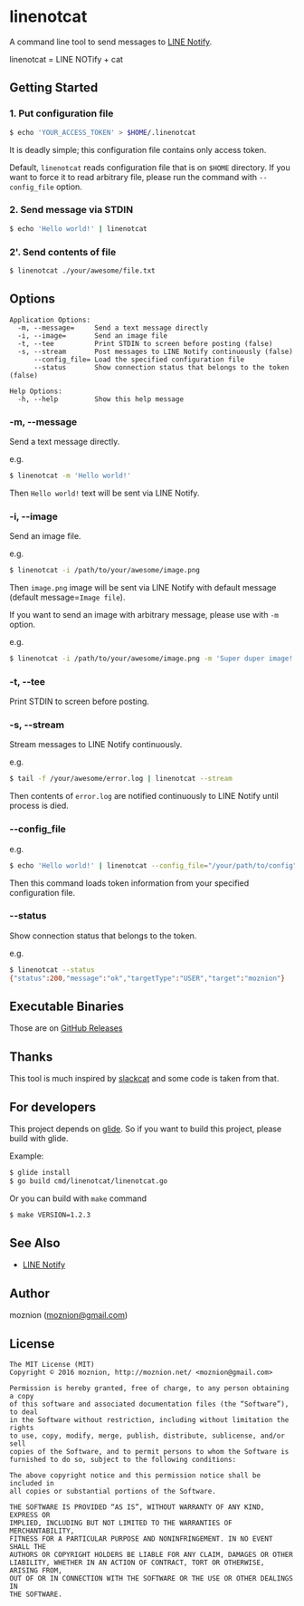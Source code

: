 linenotcat
==

A command line tool to send messages to [LINE Notify](https://notify-bot.line.me/).

linenotcat = LINE NOTify + cat

Getting Started
--

### 1. Put configuration file

```sh
$ echo 'YOUR_ACCESS_TOKEN' > $HOME/.linenotcat
```

It is deadly simple; this configuration file contains only access token.

Default, `linenotcat` reads configuration file that is on `$HOME` directory.
If you want to force it to read arbitrary file, please run the command with `--config_file` option.

### 2. Send message via STDIN

```sh
$ echo 'Hello world!' | linenotcat
```

### 2'. Send contents of file

```sh
$ linenotcat ./your/awesome/file.txt
```

Options
--

```
Application Options:
  -m, --message=     Send a text message directly
  -i, --image=       Send an image file
  -t, --tee          Print STDIN to screen before posting (false)
  -s, --stream       Post messages to LINE Notify continuously (false)
      --config_file= Load the specified configuration file
      --status       Show connection status that belongs to the token (false)

Help Options:
  -h, --help         Show this help message
```

### -m, --message

Send a text message directly.

e.g.

```sh
$ linenotcat -m 'Hello world!'
```

Then `Hello world!` text will be sent via LINE Notify.

### -i, --image

Send an image file.

e.g.

```sh
$ linenotcat -i /path/to/your/awesome/image.png
```

Then `image.png` image will be sent via LINE Notify with default message (default message=`Image file`).

If you want to send an image with arbitrary message, please use with `-m` option.

e.g.

```sh
$ linenotcat -i /path/to/your/awesome/image.png -m 'Super duper image!'
```

### -t, --tee

Print STDIN to screen before posting.

### -s, --stream

Stream messages to LINE Notify continuously.

e.g.

```sh
$ tail -f /your/awesome/error.log | linenotcat --stream
```

Then contents of `error.log` are notified continuously to LINE Notify until process is died.

### --config_file

e.g.

```sh
$ echo 'Hello world!' | linenotcat --config_file="/your/path/to/config"
```

Then this command loads token information from your specified configuration file.

### --status

Show connection status that belongs to the token.

e.g.

```sh
$ linenotcat --status
{"status":200,"message":"ok","targetType":"USER","target":"moznion"}
```

Executable Binaries
--

Those are on [GitHub Releases](https://github.com/moznion/linenotcat/releases)

Thanks
--

This tool is much inspired by [slackcat](https://github.com/vektorlab/slackcat) and some code is taken from that.

For developers
--

This project depends on [glide](https://github.com/Masterminds/glide).
So if you want to build this project, please build with glide.

Example:

```sh
$ glide install
$ go build cmd/linenotcat/linenotcat.go
```

Or you can build with `make` command

```sh
$ make VERSION=1.2.3
```

See Also
--

- [LINE Notify](https://notify-bot.line.me/)

Author
--

moznion (<moznion@gmail.com>)

License
--

```
The MIT License (MIT)
Copyright © 2016 moznion, http://moznion.net/ <moznion@gmail.com>

Permission is hereby granted, free of charge, to any person obtaining a copy
of this software and associated documentation files (the “Software”), to deal
in the Software without restriction, including without limitation the rights
to use, copy, modify, merge, publish, distribute, sublicense, and/or sell
copies of the Software, and to permit persons to whom the Software is
furnished to do so, subject to the following conditions:

The above copyright notice and this permission notice shall be included in
all copies or substantial portions of the Software.

THE SOFTWARE IS PROVIDED “AS IS”, WITHOUT WARRANTY OF ANY KIND, EXPRESS OR
IMPLIED, INCLUDING BUT NOT LIMITED TO THE WARRANTIES OF MERCHANTABILITY,
FITNESS FOR A PARTICULAR PURPOSE AND NONINFRINGEMENT. IN NO EVENT SHALL THE
AUTHORS OR COPYRIGHT HOLDERS BE LIABLE FOR ANY CLAIM, DAMAGES OR OTHER
LIABILITY, WHETHER IN AN ACTION OF CONTRACT, TORT OR OTHERWISE, ARISING FROM,
OUT OF OR IN CONNECTION WITH THE SOFTWARE OR THE USE OR OTHER DEALINGS IN
THE SOFTWARE.
```

